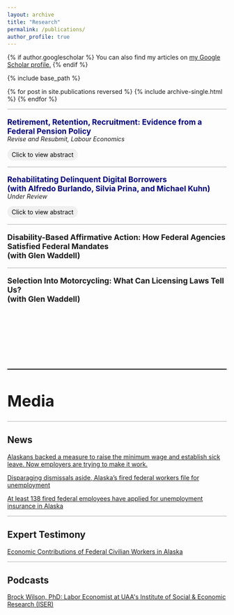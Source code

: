 ```yaml
---
layout: archive
title: "Research"
permalink: /publications/
author_profile: true
---
```


<style>
img {
    max-width: 80%;
    width: auto;
    height: auto;
    vertical-align: middle;
    border: 0;
    display:flex;
    align-items: center;
}

h1 {
  font-size: 2.563em
}

</style>

{% if author.googlescholar %}
  You can also find my articles on <u><a href="{{author.googlescholar}}">my Google Scholar profile</a>.</u>
{% endif %}

{% include base_path %}

{% for post in site.publications reversed %}
  {% include archive-single.html %}
{% endfor %}

<!-- %%%%%%%%%%%%%%%%%%%%%%%%%%%%%%%%%%%%%%%%%%%%%%%%%%%%%%%%%%% -->

<hr style="border: none; height: 2px; background-color: #D3D3D3;">

<p style="font-size: 1.25em; text-decoration: none; font-weight: bold; margin-bottom: -15px"> 
  <a href="http://brockmwilson.github.io/files/Wilson-RetirementRetentionRecruitment.pdf" style="text-decoration: none; color: navy;">
    Retirement, Retention, Recruitment: Evidence from a Federal Pension Policy
  </a>
</p>

<p style="font-size: 6; font-style: italic;"> Revise and Resubmit, Labour Economics</p>

<!-- Dropdown for the Abstract and Image -->
<details>
  <summary style="font-size: 1em; font-weight: normal; cursor: pointer; 
          display: inline-block; 
          border: 0px; border-radius: 15px; 
          padding: 5px 10px; background-color: #f0f0f0; 
          color: black; transition: all 0.3s ease;">
    Click to view abstract
  </summary>

  <!-- Box around abstract when expanded -->
  <div style="border: 2px solid #ccc; border-radius: 10px; padding: 15px; margin-top: 10px;">
    <p style="font-size: 1em; margin-top: 10px;"> 
      I exploit a policy change for U.S. federal workers’ pension benefits to estimate the effect of pension generosity on worker retirement, retention, and recruitment. The policy increased pensions by 16-25%. I find there is a 30.3% decrease in job quits for permanent workers. However, there is little evidence that pension generosity has an effect on new hires. This suggests salience may play a role in how workers value pensions. Additionally, I find a large heterogeneous labor supply response to pension generosity. Altogether, this shows that pension generosity is effective in retaining workers and may have important implications for workforce planning.
    </p>

  <img src="images/pension-labor-outcomes2.jpg" alt="Pension Labor Outcomes" style="max-width: 100%; height: auto; margin-top: 10px;">
  </div>
</details>

<!-- %%%%%%%%%%%%%%%%%%%%%%%%%%%%%%%%%%%%%%%%%%%%%%%%%%%%%%%%%%% -->

<hr style="border: none; height: 2px; background-color: #D3D3D3;">

<p style="font-size: 1.25em; text-decoration: none; font-weight: bold; margin-bottom: -15px">
  <a href="http://brockmwilson.github.io/files/BKPW_20250524.pdf" style="text-decoration: none; color: navy;">
    Rehabilitating Delinquent Digital Borrowers<br>
    (with Alfredo Burlando, Silvia Prina, and Michael Kuhn)
  </a>
</p>


<p style="font-size: 6; font-style: italic;"> Under Review</p>

<!-- Dropdown for the Abstract and Image -->
<details>
  <summary style="font-size: 1em; font-weight: normal; cursor: pointer; 
          display: inline-block; 
          border: 0px; border-radius: 15px; 
          padding: 5px 10px; background-color: #f0f0f0; 
          color: black; transition: all 0.3s ease;">
    Click to view abstract
  </summary>

  <!-- Box around abstract when expanded -->
  <div style="border: 2px solid #ccc; border-radius: 10px; padding: 15px; margin-top: 10px;">
    <p style="font-size: 1em; margin-top: 10px;"> 
      We partner with a digital lender in Africa to examine how offering delinquent digital borrowers a strategy to repay their overdue loan (payment plan) and the possibility of regaining access to future credit (renewed eligibility) affects repayment behavior and welfare. The payment plan significantly increases repayment, settlement, and re-borrowing, while eligibility alone has no effect. Although the payment plan has no impact on welfare, the eligibility treatment raises stress and perceived financial insecurity. Our analysis suggests that impatience, time inconsistency, and liquidity constraints could play a role in explaining our results.
    </p>

  <img src="images/repayment-behavior.jpg" alt="Repayment behavior" style="max-width: 100%; height: auto; margin-top: 10px;">
  </div>
</details>

<!-- %%%%%%%%%%%%%%%%%%%%%%%%%%%%%%%%%%%%%%%%%%%%%%%%%%%%%%%%%%% -->

<!-- <hr style="border: none; height: 2px; background-color: #D3D3D3;">

<p style="font-size: 1.25em; text-decoration: none; font-weight: bold; margin-bottom: -15px"> 
Rehabilitating Delinquent Digital Borrowers<br>
(with Alfredo Burlando, Silvia Prina, and Michael Kuhn)
</p>

<p style="font-size: 6; font-style: italic;"> Under Review</p> -->

<!-- %%%%%%%%%%%%%%%%%%%%%%%%%%%%%%%%%%%%%%%%%%%%%%%%%%%%%%%%%%% -->

<hr style="border: none; height: 2px; background-color: #D3D3D3;">

<p style="font-size: 1.25em; text-decoration: none; font-weight: bold;"> Disability-Based Affirmative Action: How Federal Agencies Satisfied Federal Mandates<br>
(with Glen Waddell) </p>

<!-- %%%%%%%%%%%%%%%%%%%%%%%%%%%%%%%%%%%%%%%%%%%%%%%%%%%%%%%%%%% -->

<hr style="border: none; height: 2px; background-color: #D3D3D3;">

<p style="font-size: 1.25em; text-decoration: none; font-weight: bold; margin-bottom: 150px;"> Selection Into Motorcycling: What Can Licensing Laws Tell Us?<br> 
(with Glen Waddell) </p>

<hr style="border: none; height: 2px; background-color: black;">

<h1>Media</h1>

<hr style="border: none; height: 2px; background-color: #D3D3D3;">

<h2>News</h2>

<a href = "https://www.adn.com/business-economy/2024/12/25/alaskans-backed-a-measure-to-raise-the-minimum-wage-and-establish-sick-leave-now-employers-are-trying-to-make-it-work/">Alaskans backed a measure to raise the minimum wage and establish sick leave. Now employers are trying to make it work.</a>

<a href = "https://alaskapublic.org/news/politics/2025-03-13/disparaging-dismissals-aside-alaskas-fired-federal-workers-file-for-unemployment">Disparaging dismissals aside, Alaska’s fired federal workers file for unemployment</a>

<a href = "https://www.adn.com/politics/2025/03/13/138-fired-federal-employees-have-applied-for-unemployment-insurance-in-alaska/">At least 138 fired federal employees have applied for unemployment insurance in Alaska</a>

<hr style="border: none; height: 2px; background-color: #D3D3D3;">

<h2>Expert Testimony</h2>

<a href = "https://www.akleg.gov/basis/Meeting/Detail?Meeting=HJUD%202025-03-12%2013:00:00#tab4_4e">Economic Contributions of Federal Civilian Workers in Alaska</a>

<hr style="border: none; height: 2px; background-color: #D3D3D3;">

<h2>Podcasts</h2>

<a href = "https://open.spotify.com/episode/324MZgkEknAlgD32U3IwCF?si=a34879b3625d4e3b">Brock Wilson, PhD: Labor Economist at UAA's Institute of Social & Economic Research (ISER)</a>



